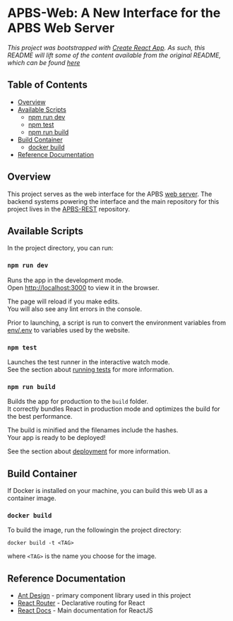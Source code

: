 # APBS-Web: A New Interface for the APBS Web Server

*This project was bootstrapped with [Create React App](https://github.com/facebookincubator/create-react-app).  As such, this README will lift some of the content available from the original README, which can be found [here](./README_CREATEREACTAPP.md)*

## Table of Contents
- [Overview](#overview)
- [Available Scripts](#available-scripts)
    - [npm run dev](#npm-run-dev)
    - [npm test](#npm-test)
    - [npm run build](#npm-run-build)
- [Build Container](#available-scripts)
    - [docker build](#docker-build)
- [Reference Documentation](#reference-documentation)

## Overview
This project serves as the web interface for the APBS [web server](http://server.poissonboltzmann.org/).  The backend systems powering the interface and the main repository for this project lives in the [APBS-REST](https://github.com/Electrostatics/apbs-rest) repository.

## Available Scripts

In the project directory, you can run:

### `npm run dev`

Runs the app in the development mode.<br>
Open [http://localhost:3000](http://localhost:3000) to view it in the browser.

The page will reload if you make edits.<br>
You will also see any lint errors in the console.

Prior to launching, a script is run to convert the environment variables from [env/.env](env/.env) to variables used by the website.

<!-- ### `npm start`
*Deprecated*
Runs the app in the development mode.<br>
Open [http://localhost:3000](http://localhost:3000) to view it in the browser.

The page will reload if you make edits.<br>
You will also see any lint errors in the console. -->

### `npm test`

Launches the test runner in the interactive watch mode.<br>
See the section about [running tests](README_CREATEREACTAPP.md#running-tests) for more information.

### `npm run build`

Builds the app for production to the `build` folder.<br>
It correctly bundles React in production mode and optimizes the build for the best performance.

The build is minified and the filenames include the hashes.<br>
Your app is ready to be deployed!

See the section about [deployment](README_CREATEREACTAPP.md#deployment) for more information.


## Build Container
If Docker is installed on your machine, you can build this web UI as a container image.

### `docker build`
To build the image, run the followingin the project directory:
```shell
docker build -t <TAG>
```
where `<TAG>` is the name you choose for the image.


## Reference Documentation
- [Ant Design](https://ant.design/) - primary component library used in this project
- [React Router](https://reactrouter.com/web/guides/quick-start) - Declarative routing for React
- [React Docs](https://reactjs.org/) - Main documentation for ReactJS
